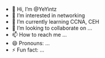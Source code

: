 - 👋 Hi, I’m @YeYintz
- 👀 I’m interested in networking
- 🌱 I’m currently learning CCNA, CEH
- 💞️ I’m looking to collaborate on ...
- 📫 How to reach me ...
- 😄 Pronouns: ...
- ⚡ Fun fact: ...

<!---
YeYintz/YeYintz is a ✨ special ✨ repository because its `README.md` (this file) appears on your GitHub profile.
You can click the Preview link to take a look at your changes.
--->
